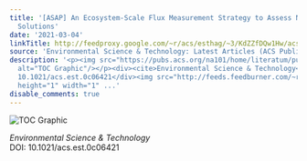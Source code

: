 ```yaml
---
title: '[ASAP] An Ecosystem-Scale Flux Measurement Strategy to Assess Natural Climate
  Solutions'
date: '2021-03-04'
linkTitle: http://feedproxy.google.com/~r/acs/esthag/~3/KdZZfDQw1Hw/acs.est.0c06421
source: 'Environmental Science & Technology: Latest Articles (ACS Publications)'
description: '<p><img src="https://pubs.acs.org/na101/home/literatum/publisher/achs/journals/content/esthag/0/esthag.ahead-of-print/acs.est.0c06421/20210304/images/medium/es0c06421_0004.gif"
  alt="TOC Graphic"/></p><div><cite>Environmental Science & Technology</cite></div><div>DOI:
  10.1021/acs.est.0c06421</div><img src="http://feeds.feedburner.com/~r/acs/esthag/~4/KdZZfDQw1Hw"
  height="1" width="1" ...'
disable_comments: true
---
```

<p><img src="https://pubs.acs.org/na101/home/literatum/publisher/achs/journals/content/esthag/0/esthag.ahead-of-print/acs.est.0c06421/20210304/images/medium/es0c06421_0004.gif" alt="TOC Graphic"/></p><div><cite>Environmental Science & Technology</cite></div><div>DOI: 10.1021/acs.est.0c06421</div><img src="http://feeds.feedburner.com/~r/acs/esthag/~4/KdZZfDQw1Hw" height="1" width="1" ...